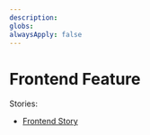 ```yaml
---
description: 
globs: 
alwaysApply: false
---
```


# Frontend Feature

Stories:

- [Frontend Story](manually-attached.frontend-story.md?mdr-include=true)